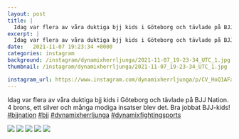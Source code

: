```yaml
---
layout: post
title: |
  Idag var flera av våra duktiga bjj kids i Göteborg och tävlade på BJJ Nation
excerpt: |
  Idag var flera av våra duktiga bjj kids i Göteborg och tävlade på BJJ Nation. 4 brons, ett silver och många modiga insatser blev det. Bra jobbat BJJ-kids!    
date:   2021-11-07 19:23:34 +0000
categories: instagram
background: /instagram/dynamixherrljunga/2021-11-07_19-23-34_UTC_1.jpg
thumbnail: /instagram/dynamixherrljunga/2021-11-07_19-23-34_UTC_1.jpg

instagram_url: https://www.instagram.com/dynamixherrljunga/p/CV_HoQ1AFa-
---
```

Idag var flera av våra duktiga bjj kids i Göteborg och tävlade på BJJ Nation. 4 brons, ett silver och många modiga insatser blev det. Bra jobbat BJJ-kids! [#bjjnation](https://www.instagram.com/explore/tags/bjjnation/) [#bjj](https://www.instagram.com/explore/tags/bjj/) [#dynamixherrljunga](https://www.instagram.com/explore/tags/dynamixherrljunga/) [#dynamixfightingsports](https://www.instagram.com/explore/tags/dynamixfightingsports/)



<img src='{{ site.baseurl }}/instagram/dynamixherrljunga/2021-11-07_19-23-34_UTC_1.jpg' class='img-fluid' />


<img src='{{ site.baseurl }}/instagram/dynamixherrljunga/2021-11-07_19-23-34_UTC_2.jpg' class='img-fluid' />


<img src='{{ site.baseurl }}/instagram/dynamixherrljunga/2021-11-07_19-23-34_UTC_3.jpg' class='img-fluid' />


<img src='{{ site.baseurl }}/instagram/dynamixherrljunga/2021-11-07_19-23-34_UTC_4.jpg' class='img-fluid' />


<img src='{{ site.baseurl }}/instagram/dynamixherrljunga/2021-11-07_19-23-34_UTC_5.jpg' class='img-fluid' />
